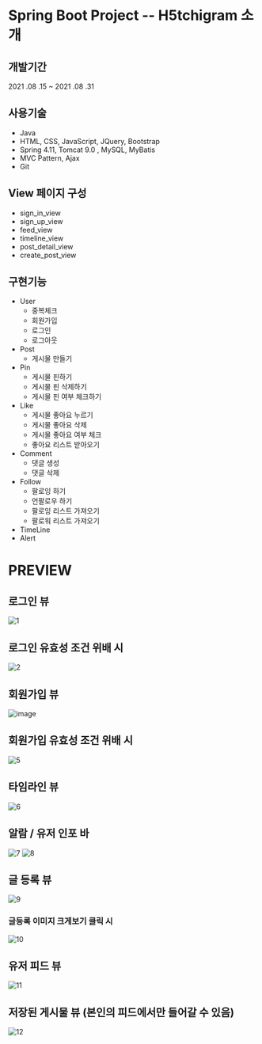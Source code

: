 # Spring Boot Project -- H5tchigram 소개

## 개발기간
2021 .08 .15 ~ 2021 .08 .31 

## 사용기술
- Java
- HTML, CSS, JavaScript, JQuery, Bootstrap
- Spring 4.11, Tomcat 9.0 , MySQL, MyBatis
- MVC Pattern, Ajax
- Git

## View 페이지 구성
- sign_in_view
- sign_up_view
- feed_view
- timeline_view
- post_detail_view
- create_post_view

## 구현기능
- User
  - 중복체크
  - 회원가입
  - 로그인
  - 로그아웃
- Post
  - 게시물 만들기
- Pin
  - 게시물 핀하기
  - 게시물 핀 삭제하기
  - 게시물 핀 여부 체크하기
- Like
  - 게시물 좋아요 누르기
  - 게시물 좋아요 삭제
  - 게시물 좋아요 여부 체크
  - 좋아요 리스트 받아오기
- Comment
  - 댓글 생성
  - 댓글 삭제
- Follow
  - 팔로잉 하기
  - 언팔로우 하기
  - 팔로잉 리스트 가져오기
  - 팔로워 리스트 가져오기
- TimeLine
- Alert

# PREVIEW
## 로그인 뷰
![1](https://user-images.githubusercontent.com/86404952/139913107-1951f3b2-9ca4-42de-b7cb-a76026488f3f.jpg)
## 로그인 유효성 조건 위배 시
![2](https://user-images.githubusercontent.com/86404952/139913404-fd8625de-7176-43e1-b346-690cdd0bca70.jpg)
## 회원가입 뷰
![image](https://user-images.githubusercontent.com/86404952/139913604-ba77fbdb-77fc-41cc-a1c1-b14c7d72ce12.png)
## 회원가입 유효성 조건 위배 시
![5](https://user-images.githubusercontent.com/86404952/139914567-b86ccd1b-b7cd-410e-8569-df25c1c77e9a.png)
## 타임라인 뷰
![6](https://user-images.githubusercontent.com/86404952/139914734-81184076-1984-4c8e-932a-24440ec180ae.jpg)
## 알람 / 유저 인포 바
![7](https://user-images.githubusercontent.com/86404952/139914860-2397227f-a895-4f46-bd6f-cd05c108e2a9.jpg)
![8](https://user-images.githubusercontent.com/86404952/139914947-9232a28d-0d8a-45bf-89dd-56b5d40466fe.jpg)
## 글 등록 뷰
![9](https://user-images.githubusercontent.com/86404952/139915094-4da9e45f-1a2c-448f-aa4a-a4c10f015cfd.jpg)
### 글등록 이미지 크게보기 클릭 시
![10](https://user-images.githubusercontent.com/86404952/139915326-ab9e4c3c-eb04-4977-bb45-626bdade768a.jpg)
## 유저 피드 뷰
![11](https://user-images.githubusercontent.com/86404952/139915579-413a310d-eafc-4c49-abe9-f402994659ab.jpg)
## 저장된 게시물 뷰 (본인의 피드에서만 들어갈 수 있음)
![12](https://user-images.githubusercontent.com/86404952/139915739-f6bec797-8efc-4ef2-bf80-a3b1edb15d24.jpg)
